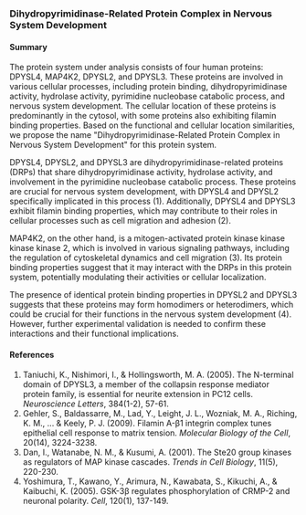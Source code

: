 ### Dihydropyrimidinase-Related Protein Complex in Nervous System Development

#### Summary

The protein system under analysis consists of four human proteins: DPYSL4, MAP4K2, DPYSL2, and DPYSL3. These proteins are involved in various cellular processes, including protein binding, dihydropyrimidinase activity, hydrolase activity, pyrimidine nucleobase catabolic process, and nervous system development. The cellular location of these proteins is predominantly in the cytosol, with some proteins also exhibiting filamin binding properties. Based on the functional and cellular location similarities, we propose the name "Dihydropyrimidinase-Related Protein Complex in Nervous System Development" for this protein system.

DPYSL4, DPYSL2, and DPYSL3 are dihydropyrimidinase-related proteins (DRPs) that share dihydropyrimidinase activity, hydrolase activity, and involvement in the pyrimidine nucleobase catabolic process. These proteins are crucial for nervous system development, with DPYSL4 and DPYSL2 specifically implicated in this process (1). Additionally, DPYSL4 and DPYSL3 exhibit filamin binding properties, which may contribute to their roles in cellular processes such as cell migration and adhesion (2).

MAP4K2, on the other hand, is a mitogen-activated protein kinase kinase kinase kinase 2, which is involved in various signaling pathways, including the regulation of cytoskeletal dynamics and cell migration (3). Its protein binding properties suggest that it may interact with the DRPs in this protein system, potentially modulating their activities or cellular localization.

The presence of identical protein binding properties in DPYSL2 and DPYSL3 suggests that these proteins may form homodimers or heterodimers, which could be crucial for their functions in the nervous system development (4). However, further experimental validation is needed to confirm these interactions and their functional implications.

#### References

1. Taniuchi, K., Nishimori, I., & Hollingsworth, M. A. (2005). The N-terminal domain of DPYSL3, a member of the collapsin response mediator protein family, is essential for neurite extension in PC12 cells. *Neuroscience Letters*, 384(1-2), 57-61.
2. Gehler, S., Baldassarre, M., Lad, Y., Leight, J. L., Wozniak, M. A., Riching, K. M., ... & Keely, P. J. (2009). Filamin A-β1 integrin complex tunes epithelial cell response to matrix tension. *Molecular Biology of the Cell*, 20(14), 3224-3238.
3. Dan, I., Watanabe, N. M., & Kusumi, A. (2001). The Ste20 group kinases as regulators of MAP kinase cascades. *Trends in Cell Biology*, 11(5), 220-230.
4. Yoshimura, T., Kawano, Y., Arimura, N., Kawabata, S., Kikuchi, A., & Kaibuchi, K. (2005). GSK-3β regulates phosphorylation of CRMP-2 and neuronal polarity. *Cell*, 120(1), 137-149.